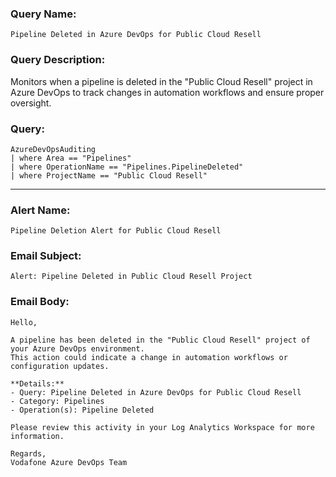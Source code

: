 ### Query Name:  
`Pipeline Deleted in Azure DevOps for Public Cloud Resell`

### Query Description:  
Monitors when a pipeline is deleted in the "Public Cloud Resell" project in Azure DevOps to track changes in automation workflows and ensure proper oversight.

### Query:  
```kql
AzureDevOpsAuditing
| where Area == "Pipelines"
| where OperationName == "Pipelines.PipelineDeleted"
| where ProjectName == "Public Cloud Resell"
```

---

### Alert Name:  
`Pipeline Deletion Alert for Public Cloud Resell`

### Email Subject:  
`Alert: Pipeline Deleted in Public Cloud Resell Project`

### Email Body:  
```
Hello,

A pipeline has been deleted in the "Public Cloud Resell" project of your Azure DevOps environment.  
This action could indicate a change in automation workflows or configuration updates.

**Details:**  
- Query: Pipeline Deleted in Azure DevOps for Public Cloud Resell  
- Category: Pipelines  
- Operation(s): Pipeline Deleted

Please review this activity in your Log Analytics Workspace for more information.

Regards,  
Vodafone Azure DevOps Team
```
